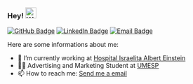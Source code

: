 ### Hey! <img alt="Waving hand emoji" src="https://github.com/OfficialMarinho/OfficialMarinho/blob/master/waving-hand-emoji-animated.gif?raw=true" width="25px">

[![GitHub Badge](https://img.shields.io/github/followers/LeuAlmeida?label=LeuAlmeida&style=for-the-badge&link=https://github.com/LeuAlmeida)](https://github.com/LeuAlmeida)
[![LinkedIn Badge](https://img.shields.io/badge/-leonardoalmeida99-blue?style=for-the-badge&logo=Linkedin&logoColor=white&link=https://www.linkedin.com/in/leonardoalmeida99/)](https://www.linkedin.com/in/leonardoalmeida99/)
[![Email Badge](https://img.shields.io/badge/contact-leo%40webid.net.br-red?style=for-the-badge&link=https://www.linkedin.com/in/leonardoalmeida99/)](https://www.linkedin.com/in/leonardoalmeida99/)

Here are some informations about me:

- 🔭 I’m currently working at [Hospital Israelita Albert Einstein](https://einstein.br)
- 👨‍🎓 Advertising and Marketing Student at [UMESP](https://metodista.br)
- 📫 How to reach me: [Send me a email](mailto:leo@webid.net.br)

<!-- ![Data about me](https://github-readme-stats.vercel.app/api?username=OfficialMarinho&show_icons=true&hide_border=true) -->
